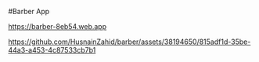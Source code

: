 #Barber App

https://barber-8eb54.web.app

https://github.com/HusnainZahid/barber/assets/38194650/815adf1d-35be-44a3-a453-4c87533cb7b1
